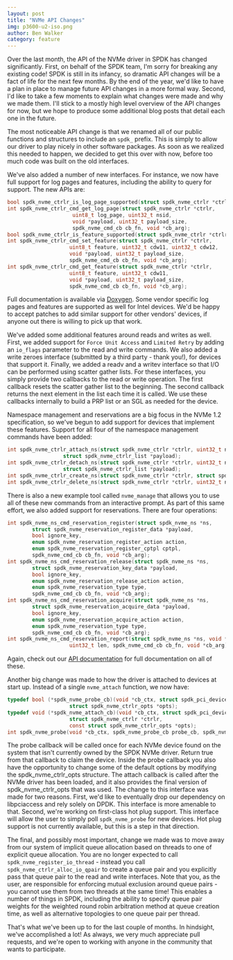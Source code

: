 ```yaml
---
layout: post
title: "NVMe API Changes"
img: p3600-u2-iso.png
author: Ben Walker
category: feature
---
```


Over the last month, the API of the NVMe driver in SPDK has changed significantly. First, on behalf of the SPDK team, I'm sorry for breaking any existing code! SPDK is still in its infancy, so dramatic API changes will be a fact of life for the next few months. By the end of the year, we'd like to have a plan in place to manage future API changes in a more formal way. Second, I'd like to take a few moments to explain what changes were made and why we made them. I'll stick to a mostly high level overview of the API changes for now, but we hope to produce some additional blog posts that detail each one in the future.

The most noticeable API change is that we renamed all of our public functions and structures to include an `spdk_` prefix. This is simply to allow our driver to play nicely in other software packages. As soon as we realized this needed to happen, we decided to get this over with now, before too much code was built on the old interfaces.

We've also added a number of new interfaces. For instance, we now have full support for log pages and features, including the ability to query for support. The new APIs are:

``` c
bool spdk_nvme_ctrlr_is_log_page_supported(struct spdk_nvme_ctrlr *ctrlr, uint8_t log_page);
int spdk_nvme_ctrlr_cmd_get_log_page(struct spdk_nvme_ctrlr *ctrlr,
  				     uint8_t log_page, uint32_t nsid,
  				     void *payload, uint32_t payload_size,
  				     spdk_nvme_cmd_cb cb_fn, void *cb_arg);
bool spdk_nvme_ctrlr_is_feature_supported(struct spdk_nvme_ctrlr *ctrlr, uint8_t feature_code);
int spdk_nvme_ctrlr_cmd_set_feature(struct spdk_nvme_ctrlr *ctrlr,
				    uint8_t feature, uint32_t cdw11, uint32_t cdw12,
				    void *payload, uint32_t payload_size,
				    spdk_nvme_cmd_cb cb_fn, void *cb_arg);
int spdk_nvme_ctrlr_cmd_get_feature(struct spdk_nvme_ctrlr *ctrlr,
				    uint8_t feature, uint32_t cdw11,
				    void *payload, uint32_t payload_size,
				    spdk_nvme_cmd_cb cb_fn, void *cb_arg);
```

Full documentation is available via [Doxygen](https://spdk.github.io/spdk/doc/nvme/nvme_8h.html "NVMe API Documentation"). Some vendor specific log pages and features are supported as well for Intel devices. We'd be happy to accept patches to add similar support for other vendors' devices, if anyone out there is willing to pick up that work.

We've added some additional features around reads and writes as well. First, we added support for `Force Unit Access` and `Limited Retry` by adding an `io_flags` parameter to the read and write commands. We also added a write zeroes interface (submitted by a third party - thank you!), for devices that support it. Finally, we added a readv and a writev interface so that I/O can be performed using scatter gather lists. For these interfaces, you simply provide two callbacks to the read or write operation. The first callback resets the scatter gather list to the beginning. The second callback returns the next element in the list each time it is called. We use these callbacks internally to build a PRP list or an SGL as needed for the device.

Namespace management and reservations are a big focus in the NVMe 1.2 specification, so we've begun to add support for devices that implement these features. Support for all four of the namespace management commands have been added:

``` c
int spdk_nvme_ctrlr_attach_ns(struct spdk_nvme_ctrlr *ctrlr, uint32_t nsid,
			      struct spdk_nvme_ctrlr_list *payload);
int spdk_nvme_ctrlr_detach_ns(struct spdk_nvme_ctrlr *ctrlr, uint32_t nsid,
			      struct spdk_nvme_ctrlr_list *payload);
int spdk_nvme_ctrlr_create_ns(struct spdk_nvme_ctrlr *ctrlr, struct spdk_nvme_ns_data *payload);
int spdk_nvme_ctrlr_delete_ns(struct spdk_nvme_ctrlr *ctrlr, uint32_t nsid);
```

There is also a new example tool called `nvme_manage` that allows you to use all of these new commands from an interactive prompt. As part of this same effort, we also added support for reservations. There are four operations:

``` c
int spdk_nvme_ns_cmd_reservation_register(struct spdk_nvme_ns *ns,
		struct spdk_nvme_reservation_register_data *payload,
		bool ignore_key,
		enum spdk_nvme_reservation_register_action action,
		enum spdk_nvme_reservation_register_cptpl cptpl,
		spdk_nvme_cmd_cb cb_fn, void *cb_arg);
int spdk_nvme_ns_cmd_reservation_release(struct spdk_nvme_ns *ns,
		struct spdk_nvme_reservation_key_data *payload,
		bool ignore_key,
		enum spdk_nvme_reservation_release_action action,
		enum spdk_nvme_reservation_type type,
		spdk_nvme_cmd_cb cb_fn, void *cb_arg);
int spdk_nvme_ns_cmd_reservation_acquire(struct spdk_nvme_ns *ns,
		struct spdk_nvme_reservation_acquire_data *payload,
		bool ignore_key,
		enum spdk_nvme_reservation_acquire_action action,
		enum spdk_nvme_reservation_type type,
		spdk_nvme_cmd_cb cb_fn, void *cb_arg);
int spdk_nvme_ns_cmd_reservation_report(struct spdk_nvme_ns *ns, void *payload,
					uint32_t len, spdk_nvme_cmd_cb cb_fn, void *cb_arg);
```

Again, check out our [API documentation](https://spdk.github.io/spdk/doc/nvme/nvme_8h.html "NVMe API Documentation") for full documentation on all of these.

Another big change was made to how the driver is attached to devices at start up. Instead of a single `nvme_attach` function, we now have:

``` c
typedef bool (*spdk_nvme_probe_cb)(void *cb_ctx, struct spdk_pci_device *pci_dev,
				    struct spdk_nvme_ctrlr_opts *opts);
typedef void (*spdk_nvme_attach_cb)(void *cb_ctx, struct spdk_pci_device *pci_dev,
				    struct spdk_nvme_ctrlr *ctrlr,
				    const struct spdk_nvme_ctrlr_opts *opts);
int spdk_nvme_probe(void *cb_ctx, spdk_nvme_probe_cb probe_cb, spdk_nvme_attach_cb attach_cb);
```

The probe callback will be called once for each NVMe device found on the system that isn't currently owned by the SPDK NVMe driver. Return true from that callback to claim the device. Inside the probe callback you also have the opportunity to change some of the default options by modifying the spdk_nvme_ctrlr_opts structure. The attach callback is called after the NVMe driver has been loaded, and it also provides the final version of spdk_nvme_ctrlr_opts that was used. The change to this interface was made for two reasons. First, we'd like to eventually drop our dependency on libpciaccess and rely solely on DPDK. This interface is more amenable to that. Second, we're working on first-class hot plug support. This interface will allow the user to simply poll `spdk_nvme_probe` for new devices. Hot plug support is not currently available, but this is a step in that direction.

The final, and possibly most important, change we made was to move away from our system of implicit queue allocation based on threads to one of explicit queue allocation. You are no longer expected to call `spdk_nvme_register_io_thread` - instead you call `spdk_nvme_ctrlr_alloc_io_qpair` to create a queue pair and you explicitly pass that queue pair to the read and write interfaces. Note that you, as the user, are responsible for enforcing mutual exclusion around queue pairs - you cannot use them from two threads at the same time! This enables a number of things in SPDK, including the ability to specify queue pair weights for the weighted round robin arbitration method at queue creation time, as well as alternative topologies to one queue pair per thread.

That's what we've been up to for the last couple of months. In hindsight, we've accomplished a lot! As always, we very much appreciate pull requests, and we're open to working with anyone in the community that wants to participate.
